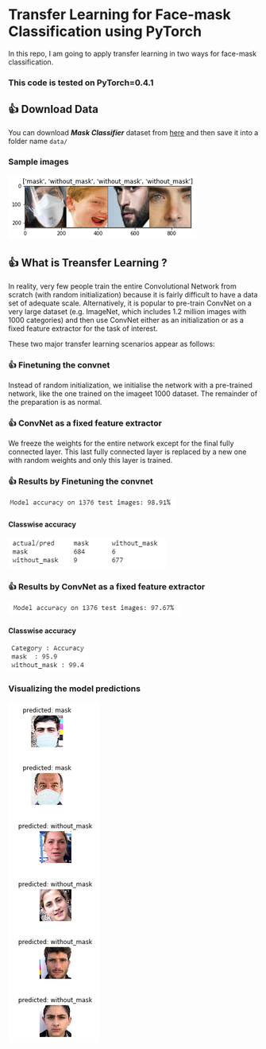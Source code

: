 # Transfer Learning for Face-mask Classification using PyTorch

In this repo, I am going to apply transfer learning in two ways for face-mask classification.

### This code is tested on PyTorch=0.4.1

## :+1: Download Data

You can download ***Mask Classifier*** dataset from [here](https://drive.google.com/open?id=1JkFqOaG5ucUviq5phZaoL66br2hEj-nH) and then save it into a folder name ```data/```

### Sample images
![](./images/1.png)

## :+1: What is Treansfer Learning ?

In reality, very few people train the entire Convolutional Network from scratch (with random initialization) because it is fairly difficult to have a data set of adequate scale. Alternatively, it is popular to pre-train ConvNet on a very large dataset (e.g. ImageNet, which includes 1.2 million images with 1000 categories) and then use ConvNet either as an initialization or as a fixed feature extractor for the task of interest.

These two major transfer learning scenarios appear as follows: 

### :+1: Finetuning the convnet
Instead of random initialization, we initialise the network with a pre-trained network, like the one trained on the imageet 1000 dataset. The remainder of the preparation is as normal. 

### :+1: ConvNet as a fixed feature extractor
We freeze the weights for the entire network except for the final fully connected layer. This last fully connected layer is replaced by a new one with random weights and only this layer is trained.

### :+1: Results by Finetuning the convnet 
![](./images/3.PNG)
#### Classwise accuracy
![](./images/4.PNG)
### :+1: Results by ConvNet as a fixed feature extractor
![](./images/5.PNG)
#### Classwise accuracy
![](./images/6.PNG)

### Visualizing the model predictions
![](./images/2.PNG)
